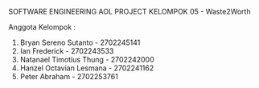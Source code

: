 SOFTWARE ENGINEERING AOL PROJECT KELOMPOK 05 - Waste2Worth

Anggota Kelompok :
1. Bryan Sereno Sutanto    - 2702245141
2. Ian Frederick           - 2702243533
3. Natanael Timotius Thung - 2702242000
4. Hanzel Octavian Lesmana - 2702241162
5. Peter Abraham           - 2702253761
